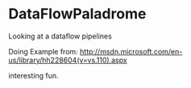 DataFlowPaladrome
=================

Looking at a dataflow pipelines

Doing Example from: http://msdn.microsoft.com/en-us/library/hh228604(v=vs.110).aspx

interesting fun.
